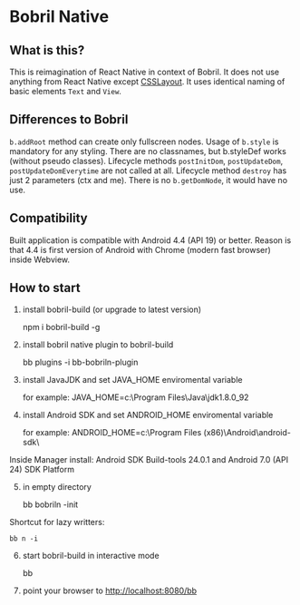 Bobril Native
===

What is this?
--

This is reimagination of React Native in context of Bobril.
It does not use anything from React Native except [CSSLayout](https://github.com/facebook/css-layout).
It uses identical naming of basic elements `Text` and `View`.

Differences to Bobril
--

`b.addRoot` method can create only fullscreen nodes.
Usage of `b.style` is mandatory for any styling.
There are no classnames, but b.styleDef works (without pseudo classes).
Lifecycle methods `postInitDom`, `postUpdateDom`, `postUpdateDomEverytime` are not called at all.
Lifecycle method `destroy` has just 2 parameters (ctx and me). There is no `b.getDomNode`, it would have no use.

Compatibility
--

Built application is compatible with Android 4.4 (API 19) or better.
Reason is that 4.4 is first version of Android with Chrome (modern fast browser) inside Webview.

How to start
--

1. install bobril-build (or upgrade to latest version)

    npm i bobril-build -g

2. install bobril native plugin to bobril-build

    bb plugins -i bb-bobriln-plugin

3. install JavaJDK and set JAVA_HOME enviromental variable

    for example: JAVA_HOME=c:\Program Files\Java\jdk1.8.0_92

4. install Android SDK and set ANDROID_HOME enviromental variable

    for example: ANDROID_HOME=c:\Program Files (x86)\Android\android-sdk\

Inside Manager install: Android SDK Build-tools 24.0.1 and Android 7.0 (API 24) SDK Platform 

5. in empty directory

    bb bobriln -init

Shortcut for lazy writters:

    bb n -i

6. start bobril-build in interactive mode

    bb

7. point your browser to [http://localhost:8080/bb](http://localhost:8080/bb)
